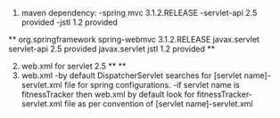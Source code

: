 1. maven dependency:
    -spring mvc 3.1.2.RELEASE
    -servlet-api 2.5 provided
    -jstl 1.2 provided

**
  <dependencies>
    <dependency>
      <groupId>org.springframework</groupId>
      <artifactId>spring-webmvc</artifactId>
      <version>3.1.2.RELEASE</version>
    </dependency>
    <dependency>
      <groupId>javax.servlet</groupId>
      <artifactId>servlet-api</artifactId>
      <version>2.5</version>
      <scope>provided</scope>
    </dependency>
    <dependency>
      <groupId>javax.servlet</groupId>
      <artifactId>jstl</artifactId>
      <version>1.2</version>
      <scope>provided</scope>
    </dependency>
  </dependencies>
**
  
2. web.xml for servlet 2.5
**
   <web-app id="WebApp_ID" version="2.4"
   xmlns="http://java.sun.com/xml/ns/j2ee"
   xmlns:xsi="http://www.w3.org/2001/XMLSchema-instance"
   xsi:schemaLocation="http://java.sun.com/xml/ns/j2ee
   http://java.sun.com/xml/ns/j2ee/web-app_2_4.xsd">
**
3. web.xml
  -by default DispatcherServlet searches for [servlet name]-servlet.xml file for spring configurations.
  -if servlet name is fitnessTracker then web.xml by default look for fitnessTracker-servlet.xml file
   as per convention of [servlet name]-servlet.xml
 